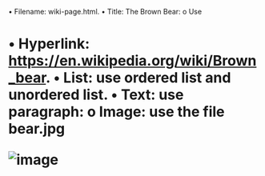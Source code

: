 •	Filename: wiki-page.html.
•	Title: The Brown Bear:
o	Use <h1>
•	Hyperlink: https://en.wikipedia.org/wiki/Brown_bear.
•	List: use ordered list and unordered list.
•	Text: use paragraph:
o	Image: use the file bear.jpg

![image](https://github.com/svetlanasieber/Software-Engineering--Path-SoftUni/assets/135451084/898b3be8-805f-4198-8d17-86def4af3182)
